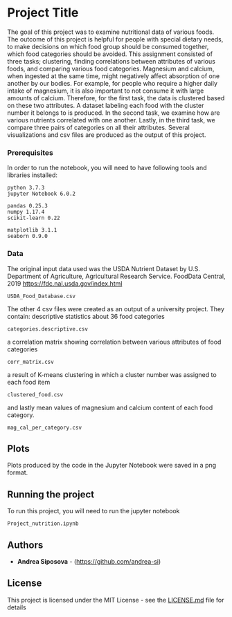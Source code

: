 # Project Title

The goal of this project was to examine nutritional data of various foods. The outcome of this project is helpful for people with special dietary needs, to make decisions on which food group should be consumed together, which food categories should be avoided.
This assignment consisted of three tasks; clustering, finding correlations between attributes of various foods, and comparing various food categories. Magnesium and calcium, when ingested at the same time, might negatively affect absorption of one another by our bodies. For example, for people who require a higher daily intake of magnesium, it is also important to not consume it with large amounts of calcium. Therefore, for the first task, the data is clustered based on these two attributes. A dataset labeling each food with the cluster number it belongs to is produced. In the second task, we examine how are various nutrients correlated with one another. Lastly, in the third task, we compare three pairs of categories on all their attributes. Several visualizations and csv files are produced as the output of this project.

### Prerequisites

In order to run the notebook, you will need to have following tools and libraries installed:

```
python 3.7.3
jupyter Notebook 6.0.2

pandas 0.25.3
numpy 1.17.4
scikit-learn 0.22

matplotlib 3.1.1
seaborn 0.9.0
```

### Data

The original input data used was the USDA Nutrient Dataset by U.S. Department of Agriculture, Agricultural Research Service. FoodData Central, 2019 https://fdc.nal.usda.gov/index.html

```
USDA_Food_Database.csv
```
The other 4 csv files were created as an output of a university project. They contain:
descriptive statistics about 36 food categories
```
categories.descriptive.csv
```

a correlation matrix showing correlation between various attributes of food categories
```
corr_matrix.csv
```
a result of K-means clustering in which a cluster number was assigned to each food item

```
clustered_food.csv
```

and lastly mean values of magnesium and calcium content of each food category.

```
mag_cal_per_category.csv

```


## Plots

Plots produced by the code in the Jupyter Notebook were saved in a png format.

## Running the project

To run this project, you will need to run the jupyter notebook
```
Project_nutrition.ipynb

```


## Authors

* **Andrea Siposova** - (https://github.com/andrea-si)


## License

This project is licensed under the MIT License - see the [LICENSE.md](LICENSE.md) file for details

